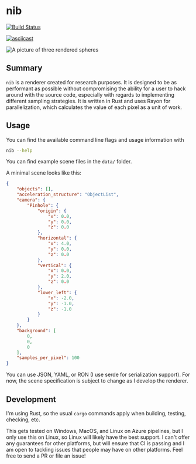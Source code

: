 # nib

[![Build Status](https://dev.azure.com/afnanenayet/nib/_apis/build/status/afnanenayet.nib?branchName=master)](https://dev.azure.com/afnanenayet/nib/_build/latest?definitionId=7&branchName=master)

[![asciicast](https://asciinema.org/a/g7uq7pnr4FrXGdBBMkpgeV8IZ.svg)](https://asciinema.org/a/g7uq7pnr4FrXGdBBMkpgeV8IZ)

![A picture of three rendered spheres](https://github.com/afnanenayet/nib/raw/master/src/docs/sample_image.png)

## Summary

`nib` is a renderer created for research purposes. It is designed to be as
performant as possible without compromising the ability for a user to hack
around with the source code, especially with regards to implementing different
sampling strategies. It is written in Rust and uses Rayon for parallelization,
which calculates the value of each pixel as a unit of work.

## Usage

You can find the available command line flags and usage information with

```sh
nib --help
```

You can find example scene files in the `data/` folder.

A minimal scene looks like this:

```json
{
    "objects": [],
    "acceleration_structure": "ObjectList",
    "camera": {
        "Pinhole": {
            "origin": {
                "x": 0.0,
                "y": 0.0,
                "z": 0.0
            },
            "horizontal": {
                "x": 4.0,
                "y": 0.0,
                "z": 0.0
            },
            "vertical": {
                "x": 0.0,
                "y": 2.0,
                "z": 0.0
            },
            "lower_left": {
                "x": -2.0,
                "y": -1.0,
                "z": -1.0
            }
        }
    },
    "background": [
        0,
        0,
        0
    ],
    "samples_per_pixel": 100
}
```

You can use JSON, YAML, or RON (I use serde for serialization support). For
now, the scene specification is subject to change as I develop the renderer.

## Development

I'm using Rust, so the usual `cargo` commands apply when building, testing,
checking, etc.

This gets tested on Windows, MacOS, and Linux on Azure pipelines, but I only
use this on Linux, so Linux will likely have the best support. I can't offer
any guarantees for other platforms, but will ensure that CI is passing and I am
open to tackling issues that people may have on other platforms. Feel free to
send a PR or file an issue!
